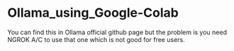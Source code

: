 # Ollama_using_Google-Colab
You can find this in Ollama official github page but the problem is you need NGROK A/C to use that one which is not good for free users.
